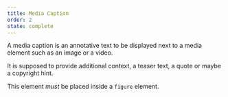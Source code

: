 ```yaml
---
title: Media Caption
order: 2
state: complete
---
```

A media caption is an annotative text to be displayed next to a media element such as an image or a video.

It is supposed to provide additional context, a teaser text, a quote or maybe a copyright hint.

This element _must_ be placed inside a `figure` element.
